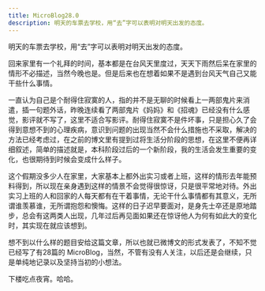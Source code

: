 ```yaml
---
title: MicroBlog28.0
description: 明天的车票去学校，用“去”字可以表明对明天出发的态度。
---
```


明天的车票去学校，用“去”字可以表明对明天出发的态度。

回来家里有一个礼拜的时间，基本都是在台风天里度过，天天下雨然后呆在家里的情形不必描述，当然今晚也是。但是后来也在想着如果不是遇到台风天气自己又能干些什么事情。

一直认为自己是个耐得住寂寞的人，指的并不是无聊的时候看上一两部鬼片来消遣，插一句题外话，昨晚连续看了两部鬼片《妈妈》和《招魂》已经没有什么感觉，影评就不写了，这里不适合写影评。耐得住寂寞不是件坏事，只是担心久了会得到意想不到的心理疾病，意识到问题的出现当然不会什么措施也不采取，解决的方法已经考虑过，在之前的博文里有提到过将生活分阶段的思想，在这里不便再详细叙述，简单的描述就是，本科阶段过后的一个新阶段，我的生活会发生重要的变化，也很期待到时候会变成什么样子。

这个假期没多少人在家里，大家基本上都外出实习或者上班，这样的情形去年能预料得到，所以现在亲身遇到这样的情景不会觉得很惊讶，只是很平常地对待。外出实习上班的人和回家的人每天都有在干着事情，无论干什么事情都有其意义，无所谓谁羡慕谁，无所谓抱怨和懊悔。这样的日子迟早要面对，是身先士卒还是原地踏步，总会有这两类人出现，几年过后再见面如果还在惊讶他人为何有如此大的变化时，其实现在就应该想到。

想不到以什么样的题目安给这篇文章，所以也就已微博文的形式发表了，不知不觉已经写了有28篇的 MicroBlog，当然，不管有没有人关注，以后还是会继续，只是单纯地记录以及坚持当初的小想法。

下楼吃点夜宵。哈哈。
